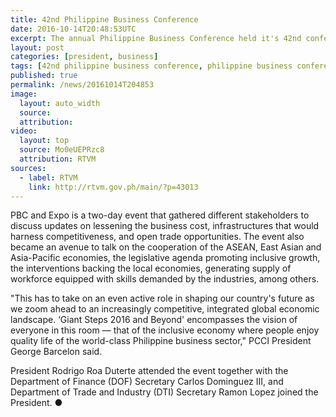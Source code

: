 ```yaml
---
title: 42nd Philippine Business Conference
date: 2016-10-14T20:48:53UTC
excerpt: The annual Philippine Business Conference held it's 42nd conference and Exposition of the Philippine Chamber of Commerce and Industry at the Manila Mariott Hotel in Pasay City on 13 October 2016.
layout: post
categories: [president, business]
tags: [42nd philippine business conference, philippine business conference, pbc, asean, pcci, east asia, asia pacific]
published: true
permalink: /news/20161014T204853
image:
  layout: auto_width
  source: 
  attribution: 
video:
  layout: top
  source: Mo0eUEPRzc8
  attribution: RTVM
sources:
  - label: RTVM
    link: http://rtvm.gov.ph/main/?p=43013
---
```


PBC and Expo is a two-day event that gathered different stakeholders to discuss updates on lessening the business cost, infrastructures that would harness competitiveness, and open trade opportunities.  The event also became an avenue to talk on the cooperation of the ASEAN, East Asian and Asia-Pacific economies, the legislative agenda promoting inclusive growth, the interventions backing the local economies, generating supply of workforce equipped with skills demanded by the industries, among others.

"This has to take on an even active role in shaping our country's future as we zoom ahead to an increasingly competitive, integrated global economic landscape. ‘Giant Steps 2016 and Beyond' encompasses the vision of everyone in this room — that of the inclusive economy where people enjoy quality life of the world-class Philippine business sector," PCCI President George Barcelon said.

President Rodrigo Roa Duterte attended the event together with the Department of Finance (DOF) Secretary Carlos Dominguez III, and Department of Trade and Industry (DTI) Secretary Ramon Lopez joined the President.
&#x25cf;
